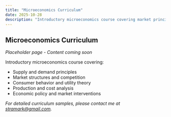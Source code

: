 ```yaml
---
title: "Microeconomics Curriculum"
date: 2025-10-28
description: "Introductory microeconomics course covering market principles."
---
```


## Microeconomics Curriculum

*Placeholder page - Content coming soon*

Introductory microeconomics course covering:
- Supply and demand principles
- Market structures and competition
- Consumer behavior and utility theory
- Production and cost analysis
- Economic policy and market interventions

*For detailed curriculum samples, please contact me at [stramark@gmail.com](mailto:stramark@gmail.com).*
